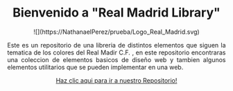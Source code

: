 <p>
<h1 align="center">Bienvenido a "Real Madrid Library"</h1>
</p>

<p align="center">
![](https://NathanaelPerez/prueba/Logo_Real_Madrid.svg)
</p>



<p align="justify">
  Este es un repositorio de una libreria de distintos elementos que siguen la tematica de los colores del Real Madir C.F.  , en este repositorio encontraras una coleccion de elementos basicos de diseño web  y tambien algunos elementos utilitarios que se pueden implementar en una web.
</p>


<p align="center">
<a href="https://github.com/LuisCruz29/New_Bootstrap_Library.git" style="none">
Haz clic aqui para ir a nuestro Repositorio!
</a>
</p>
